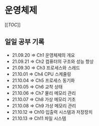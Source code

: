 # 운영체제

[[_TOC_]]

## 일일 공부 기록

- 21.09.20 => Ch1 운영체제의 개요
- 21.09.21 => Ch2 컴퓨터의 구조와 성능 향상
- 21.09.30 => Ch3 프로세스와 스레드
- 21.10.01 => Ch4 CPU 스케줄링
- 21.10.04 => Ch5 프로세스 동기화
- 21.10.05 => Ch6 교착 상태
- 21.10.06 => Ch7 물리 메모리 관리
- 21.10.07 => Ch8 가상 메모리 기초
- 21.10.08 => Ch9 가상 메모리 관리
- 21.10.12 => Ch10 입출력 시스템과 저장장치
- 21.10.13 => Ch11 파일 시스템


